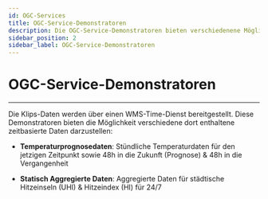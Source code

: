 ```yaml
---
id: OGC-Services
title: OGC-Service-Demonstratoren
description: Die OGC-Service-Demonstratoren bieten verschiedenene Möglichkeiten um zeitbasierte Kartendienste darzustellen.
sidebar_position: 2
sidebar_label: OGC-Service-Demonstratoren
---
```


# OGC-Service-Demonstratoren
***

Die Klips-Daten werden über einen WMS-Time-Dienst bereitgestellt. Diese Demonstratoren bieten die Möglichkeit verschiedene dort enthaltene zeitbasierte Daten darzustellen:

- **Temperaturprognosedaten**: Stündliche Temperaturdaten für den jetzigen Zeitpunkt sowie 48h in die Zukunft (Prognose) & 48h in die Vergangenheit

- **Statisch Aggregierte Daten**: Aggregierte Daten für städtische Hitzeinseln (UHI) & Hitzeindex (HI) für 24/7